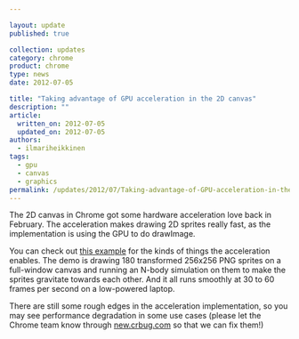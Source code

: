 ```yaml
---

layout: update
published: true

collection: updates
category: chrome
product: chrome
type: news
date: 2012-07-05

title: "Taking advantage of GPU acceleration in the 2D canvas"
description: ""
article:
  written_on: 2012-07-05
  updated_on: 2012-07-05
authors:
  - ilmariheikkinen
tags:
  - gpu
  - canvas
  - graphics
permalink: /updates/2012/07/Taking-advantage-of-GPU-acceleration-in-the-2D-canvas.html
---
```

The 2D canvas in Chrome got some hardware acceleration love back in February. The acceleration makes drawing 2D sprites really fast, as the implementation is using the GPU to do drawImage.

You can check out [this example](http://fhtr.org/gravityring/sprites.html) for the kinds of things the acceleration enables. The demo is drawing 180 transformed 256x256 PNG sprites on a full-window canvas and running an N-body simulation on them to make the sprites gravitate towards each other. And it all runs smoothly at 30 to 60 frames per second on a low-powered laptop.

There are still some rough edges in the acceleration implementation, so you may see performance degradation in some use cases (please let the Chrome team know through [new.crbug.com](http://new.crbug.com) so that we can fix them!)
